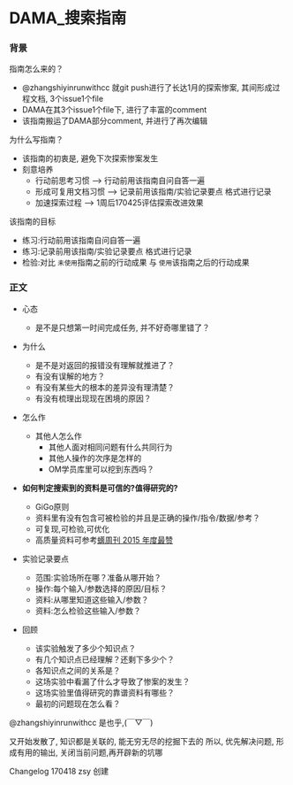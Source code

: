 # DAMA_搜索指南

### 背景

指南怎么来的？
  + @zhangshiyinrunwithcc 就git push进行了长达1月的探索惨案, 其间形成过程文档, 3个issue1个file
  + DAMA在其3个issue1个file下, 进行了丰富的comment
  + 该指南搬运了DAMA部分comment, 并进行了再次编辑
  
为什么写指南？
  + 该指南的初衷是, 避免下次探索惨案发生
  + 刻意培养
    * 行动前思考习惯 --> 行动前用该指南自问自答一遍
    * 形成可复用文档习惯 --> 记录前用该指南/实验记录要点 格式进行记录
    * 加速探索过程 --> 1周后170425评估探索改进效果

该指南的目标
  + 练习:行动前用该指南自问自答一遍
  + 练习:记录前用该指南/实验记录要点 格式进行记录
  + 检验:对比 `未使用`指南之前的行动成果 与 `使用`该指南之后的行动成果 

### 正文

- 心态
  + 是不是只想第一时间完成任务, 并不好奇哪里错了？

- 为什么
  + 是不是对返回的报错没有理解就推进了？
  + 有没有误解的地方？
  + 有没有某些大的根本的差异没有理清楚？
  + 有没有梳理出现现在困境的原因？

- 怎么作
  + 其他人怎么作
    * 其他人面对相同问题有什么共同行为
    * 其他人操作的次序是怎样的
    * OM学员库里可以挖到东西吗？

- **如何判定搜索到的资料是可信的?值得研究的?**
  + GiGo原则
  + 资料里有没有包含可被检验的并且是正确的操作/指令/数据/参考？
  + 可复现,可检验,可优化
  + 高质量资料可参考[蠎周刊 2015 年度最赞](https://segmentfault.com/a/1190000004605597#articleHeader10)

- 实验记录要点
  + 范围:实验场所在哪？准备从哪开始？
  + 操作:每个输入/参数选择的原因/目标？
  + 资料:从哪里知道这些输入/参数？
  + 资料:怎么检验这些输入/参数？

- 回顾
  + 该实验触发了多少个知识点？
  + 有几个知识点已经理解？还剩下多少个？
  + 各知识点之间的关系是？
  + 这场实验中看漏了什么才导致了惨案的发生？
  + 这场实验里值得研究的靠谱资料有哪些？
  + 最初的问题现在怎么看？

@zhangshiyinrunwithcc 是也乎,(￣▽￣)

又开始发散了, 知识都是关联的, 能无穷无尽的挖掘下去的
所以, 优先解决问题, 形成有用的输出,
关闭当前问题,再开辟新的坑哪

Changelog
170418 zsy 创建
